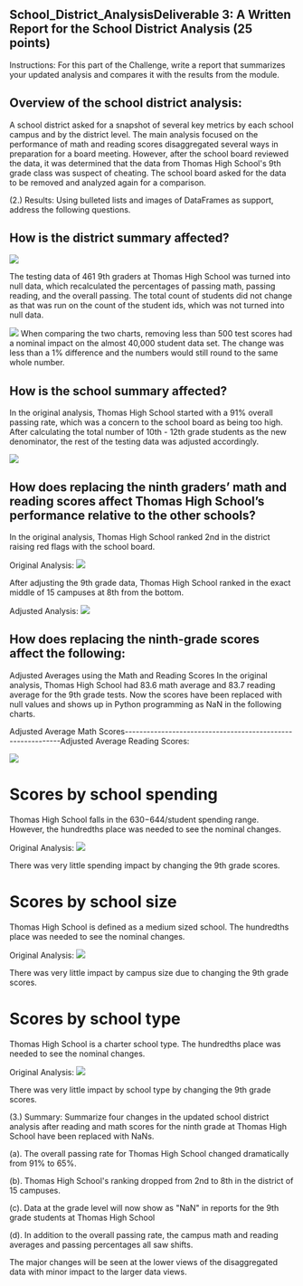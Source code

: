 ## School_District_AnalysisDeliverable 3: A Written Report for the School District Analysis (25 points)
Instructions:
For this part of the Challenge, write a report that summarizes your updated analysis and compares it with the results from the module.

## Overview of the school district analysis:
A school district asked for a snapshot of several key metrics by each school campus and by the district level. The main analysis focused on the performance of math and reading scores disaggregated several ways in preparation for a board meeting. However, after the school board reviewed the data, it was determined that the data from Thomas High School's 9th grade class was suspect of cheating. The school board asked for the data to be removed and analyzed again for a comparison.

(2.) Results: Using bulleted lists and images of DataFrames as support, address the following questions.

## How is the district summary affected?
![
](https://github.com/Adpetfem83/School_District_Analysis/blob/main/Screen%20Shot%202022-08-24%20at%205.51.15%20AM.png)

The testing data of 461 9th graders at Thomas High School was turned into null data, which recalculated the percentages of passing math, passing reading, and the overall passing. The total count of students did not change as that was run on the count of the student ids, which was not turned into null data.

![
](https://github.com/Adpetfem83/School_District_Analysis/blob/main/Screen%20Shot%202022-08-24%20at%205.55.21%20AM.png)
When comparing the two charts, removing less than 500 test scores had a nominal impact on the almost 40,000 student data set. The change was less than a 1% difference and the numbers would still round to the same whole number.




## How is the school summary affected?

In the original analysis, Thomas High School started with a 91% overall passing rate, which was a concern to the school board as being too high. After calculating the total number of 10th - 12th grade students as the new denominator, the rest of the testing data was adjusted accordingly.
 
![
](https://github.com/Adpetfem83/School_District_Analysis/blob/main/Screen%20Shot%202022-08-24%20at%206.54.04%20AM.png)






## How does replacing the ninth graders’ math and reading scores affect Thomas High School’s performance relative to the other schools?

In the original analysis, Thomas High School ranked 2nd in the district raising red flags with the school board.

Original Analysis:
![
](https://github.com/Adpetfem83/School_District_Analysis/blob/main/Screen%20Shot%202022-08-24%20at%201.46.27%20PM.png)

After adjusting the 9th grade data, Thomas High School ranked in the exact middle of 15 campuses at 8th from the bottom.

Adjusted Analysis: 
![
](https://github.com/Adpetfem83/School_District_Analysis/blob/main/Screen%20Shot%202022-08-24%20at%202.04.26%20PM.png)


## How does replacing the ninth-grade scores affect the following:
 
 Adjusted Averages using the Math and Reading Scores
In the original analysis, Thomas High School had 83.6 math average and 83.7 reading average for the 9th grade tests. Now the scores have been replaced with null values and shows up in Python programming as NaN in the following charts.

Adjusted Average Math Scores------------------------------------------------------------Adjusted Average Reading Scores:
 
 ![
 ](https://github.com/Adpetfem83/School_District_Analysis/blob/main/Screen%20Shot%202022-08-24%20at%202.12.43%20PM.png)
 
# Scores by school spending
Thomas High School falls in the $630-$644/student spending range. However, the hundredths place was needed to see the nominal changes.

Original Analysis:
![
](https://github.com/Adpetfem83/School_District_Analysis/blob/main/Screen%20Shot%202022-08-24%20at%202.25.43%20PM.png)

There was very little spending impact by changing the 9th grade scores.

# Scores by school size
Thomas High School is defined as a medium sized school. The hundredths place was needed to see the nominal changes.

Original Analysis:
![
](https://github.com/Adpetfem83/School_District_Analysis/blob/main/Screen%20Shot%202022-08-24%20at%202.32.45%20PM.png)

There was very little impact by campus size due to changing the 9th grade scores.


# Scores by school type

Thomas High School is a charter school type. The hundredths place was needed to see the nominal changes.

Original Analysis:
![
](https://github.com/Adpetfem83/School_District_Analysis/blob/main/Screen%20Shot%202022-08-24%20at%202.37.20%20PM.png)

There was very little impact by school type by changing the 9th grade scores.


(3.) Summary: Summarize four changes in the updated school district analysis after reading and math scores for the ninth grade at Thomas High School have been replaced with NaNs.

(a). The overall passing rate for Thomas High School changed dramatically from 91% to 65%.

(b). Thomas High School's ranking dropped from 2nd to 8th in the district of 15 campuses.

(c). Data at the grade level will now show as "NaN" in reports for the 9th grade students at Thomas High School

(d). In addition to the overall passing rate, the campus math and reading averages and passing percentages all saw shifts.

The major changes will be seen at the lower views of the disaggregated data with minor impact to the larger data views.

